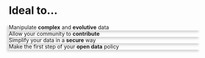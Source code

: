<h1
  class="has-text-centered mt-6 mb-6 pt-6">
  Ideal to...
</h1>

<div class="tile is-ancestor mb-6 pb-6 is-size-4">
  <div class="tile">
    <article
      class="notification mx-3"
      style="box-shadow: -5px 5px 5px #D7D7D7 ;">
      Manipulate <b>complex</b> and <b>evolutive</b> data
    </article>
  </div>
  <div class="tile">
    <article
      class="notification mx-3"
      style="box-shadow: -5px 5px 5px #D7D7D7 ;">
      Allow your community to <b>contribute</b>
    </article>
  </div>
  <div class="tile">
    <article
      class="notification mx-3"
      style="box-shadow: -5px 5px 5px #D7D7D7 ;">
      Simplify your data in a <b>secure</b> way
    </article>
  </div>
  <div class="tile">
    <article
      class="notification mx-3"
      style="box-shadow: -5px 5px 5px #D7D7D7 ;">
      Make the first step of your <b>open data</b> policy
    </article>
  </div>
</div>
